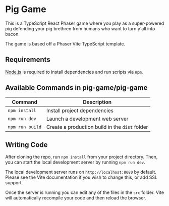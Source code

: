 # Pig Game

This is a TypeScript React Phaser game where you play as a super-powered pig defending your pig brethren from humans who want to turn y'all into bacon.

The game is based off a Phaser Vite TypeScript template.

## Requirements

[Node.js](https://nodejs.org) is required to install dependencies and run scripts via `npm`.

## Available Commands in pig-game/pig-game

| Command | Description |
|---------|-------------|
| `npm install` | Install project dependencies |
| `npm run dev` | Launch a development web server |
| `npm run build` | Create a production build in the `dist` folder |

## Writing Code

After cloning the repo, run `npm install` from your project directory. Then, you can start the local development server by running `npm run dev`.

The local development server runs on `http://localhost:8080` by default. Please see the Vite documentation if you wish to change this, or add SSL support.

Once the server is running you can edit any of the files in the `src` folder. Vite will automatically recompile your code and then reload the browser.
